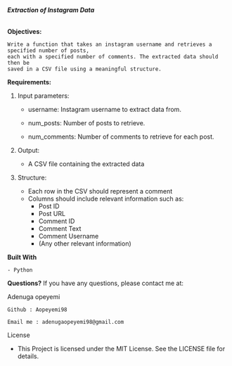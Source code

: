 ###### **Extraction of Instagram Data**

**Objectives:**

    Write a function that takes an instagram username and retrieves a specified number of posts, 
    each with a specified number of comments. The extracted data should then be 
    saved in a CSV file using a meaningful structure.

**Requirements:**
  1. Input parameters:

     - username: Instagram username to extract data from.
     
     - num_posts: Number of posts to retrieve.
     
     - num_comments: Number of comments to retrieve for each post.

  3. Output:
     - A CSV file containing the extracted data

  4. Structure:
     - Each row in the CSV should represent a comment
     - Columns should include relevant information such as:
       - Post ID
       - Post URL
       - Comment ID
       - Comment Text
       - Comment Username
       - (Any other relevant information)

**Built With**

    - Python

**Questions?**
  If you have any questions, please contact me at:

  Adenuga opeyemi
  
    Github : Aopeyemi98
    
    Email me : adenugaopeyemi98@gmail.com


License

  - This Project is licensed under the MIT License. See the LICENSE file for details.
